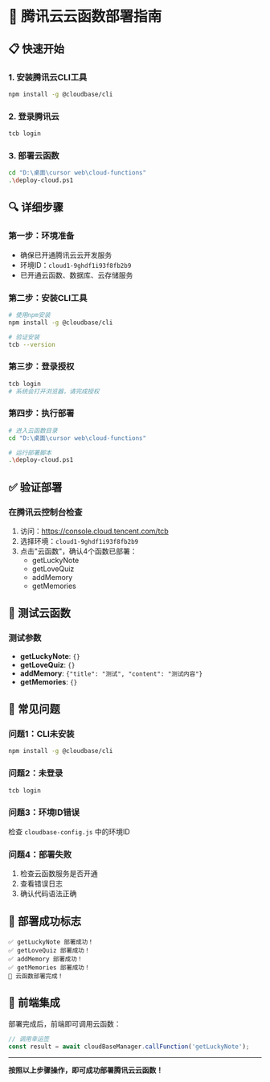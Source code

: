# 🚀 腾讯云云函数部署指南

## 📋 快速开始

### 1. 安装腾讯云CLI工具
```bash
npm install -g @cloudbase/cli
```

### 2. 登录腾讯云
```bash
tcb login
```

### 3. 部署云函数
```bash
cd "D:\桌面\cursor web\cloud-functions"
.\deploy-cloud.ps1
```

## 🔍 详细步骤

### 第一步：环境准备
- 确保已开通腾讯云云开发服务
- 环境ID：`cloud1-9ghdf1i93f8fb2b9`
- 已开通云函数、数据库、云存储服务

### 第二步：安装CLI工具
```bash
# 使用npm安装
npm install -g @cloudbase/cli

# 验证安装
tcb --version
```

### 第三步：登录授权
```bash
tcb login
# 系统会打开浏览器，请完成授权
```

### 第四步：执行部署
```bash
# 进入云函数目录
cd "D:\桌面\cursor web\cloud-functions"

# 运行部署脚本
.\deploy-cloud.ps1
```

## ✅ 验证部署

### 在腾讯云控制台检查
1. 访问：https://console.cloud.tencent.com/tcb
2. 选择环境：`cloud1-9ghdf1i93f8fb2b9`
3. 点击"云函数"，确认4个函数已部署：
   - getLuckyNote
   - getLoveQuiz
   - addMemory
   - getMemories

## 🧪 测试云函数

### 测试参数
- **getLuckyNote**: `{}`
- **getLoveQuiz**: `{}`
- **addMemory**: `{"title": "测试", "content": "测试内容"}`
- **getMemories**: `{}`

## 🔧 常见问题

### 问题1：CLI未安装
```bash
npm install -g @cloudbase/cli
```

### 问题2：未登录
```bash
tcb login
```

### 问题3：环境ID错误
检查 `cloudbase-config.js` 中的环境ID

### 问题4：部署失败
1. 检查云函数服务是否开通
2. 查看错误日志
3. 确认代码语法正确

## 🎯 部署成功标志

```
✅ getLuckyNote 部署成功！
✅ getLoveQuiz 部署成功！
✅ addMemory 部署成功！
✅ getMemories 部署成功！
🎉 云函数部署完成！
```

## 📱 前端集成

部署完成后，前端即可调用云函数：
```javascript
// 调用幸运签
const result = await cloudBaseManager.callFunction('getLuckyNote');
```

---

**按照以上步骤操作，即可成功部署腾讯云云函数！**
